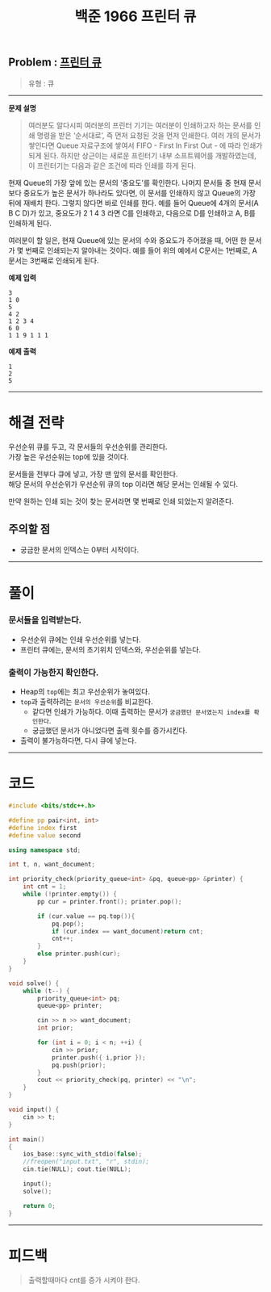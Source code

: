 ﻿---
title: 백준 1966 프린터 큐
categories:
- PS

tags:
- baekjoon
- PS
- Problem Solve
- ICPC
- Queue
---


## Problem : [프린터 큐](https://www.acmicpc.net/problem/1966)
> 유형 : 큐

---


**문제 설명**

> 여러분도 알다시피 여러분의 프린터 기기는 여러분이 인쇄하고자 하는 문서를 인쇄 명령을 받은 ‘순서대로’, 즉 먼저 요청된 것을 먼저 인쇄한다. 여러 개의 문서가 쌓인다면 Queue 자료구조에 쌓여서 FIFO - First In First Out - 에 따라 인쇄가 되게 된다. 하지만 상근이는 새로운 프린터기 내부 소프트웨어를 개발하였는데, 이 프린터기는 다음과 같은 조건에 따라 인쇄를 하게 된다.
>
현재 Queue의 가장 앞에 있는 문서의 ‘중요도’를 확인한다.
나머지 문서들 중 현재 문서보다 중요도가 높은 문서가 하나라도 있다면, 이 문서를 인쇄하지 않고 Queue의 가장 뒤에 재배치 한다. 그렇지 않다면 바로 인쇄를 한다.
예를 들어 Queue에 4개의 문서(A B C D)가 있고, 중요도가 2 1 4 3 라면 C를 인쇄하고, 다음으로 D를 인쇄하고 A, B를 인쇄하게 된다.
>
여러분이 할 일은, 현재 Queue에 있는 문서의 수와 중요도가 주어졌을 때, 어떤 한 문서가 몇 번째로 인쇄되는지 알아내는 것이다. 예를 들어 위의 예에서 C문서는 1번째로, A문서는 3번째로 인쇄되게 된다.


**예제 입력**

```
3
1 0
5
4 2
1 2 3 4
6 0
1 1 9 1 1 1
```

**예제 출력**

```
1
2
5
```

---


# 해결 전략

> 
우선순위 큐를 두고, 각 문서들의 우선순위를 관리한다.  
가장 높은 우선순위는 top에 있을 것이다.  
>
문서들을 전부다 큐에 넣고, 가장 맨 앞의 문서를 확인한다.  
해당 문서의 우선순위가 우선순위 큐의 top 이라면  해당 문서는 인쇄될 수 있다.  
>
만약 원하는 인쇄 되는 것이 찾는 문서라면 몇 번째로 인쇄 되었는지 알려준다.  




## 주의할 점

* 궁금한 문서의 인덱스는 0부터 시작이다.


---



# 풀이

### 문서들을 입력받는다.
* 우선순위 큐에는 인쇄 우선순위를 넣는다.
* 프린터 큐에는, 문서의 초기위치 인덱스와, 우선순위를 넣는다.



### 출력이 가능한지 확인한다.
* Heap의 `top`에는 최고 우선순위가 놓여있다.
* `top`과 출력하려는 `문서의 우선순위`를 비교한다.
	* 같다면 인쇄가 가능하다. 이때 출력하는 문서가 `궁금했던 문서였는지 index를 확인한다`.
	* 궁금했던 문서가 아니었다면 출력 횟수를 증가시킨다.
* 출력이 불가능하다면, 다시 큐에 넣는다.


---

# 코드

```c++
#include <bits/stdc++.h>

#define pp pair<int, int>
#define index first
#define value second 

using namespace std;

int t, n, want_document;

int priority_check(priority_queue<int> &pq, queue<pp> &printer) {
    int cnt = 1;
    while (!printer.empty()) {
        pp cur = printer.front(); printer.pop();

        if (cur.value == pq.top()){
            pq.pop();
            if (cur.index == want_document)return cnt;
            cnt++;
        }
        else printer.push(cur);
    }
}

void solve() {
    while (t--) {
        priority_queue<int> pq;
        queue<pp> printer;

        cin >> n >> want_document;
        int prior;

        for (int i = 0; i < n; ++i) {
            cin >> prior;
            printer.push({ i,prior });
            pq.push(prior);
        }
        cout << priority_check(pq, printer) << "\n";
    }
}

void input() {
    cin >> t;
}

int main()
{
    ios_base::sync_with_stdio(false);
    //freopen("input.txt", "r", stdin);
    cin.tie(NULL); cout.tie(NULL);

    input();
    solve();

    return 0;
}
```


---


# 피드백


> 출력할때마다 cnt를 증가 시켜야 한다.